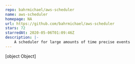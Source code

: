 ```yaml
---
repo: bahrmichael/aws-scheduler
name: aws-scheduler
homepage: NA
url: https://github.com/bahrmichael/aws-scheduler
stars: 72
starredAt: 2020-05-06T01:09:46Z
description: |-
    A scheduler for large amounts of time precise events
---
```


[object Object]
